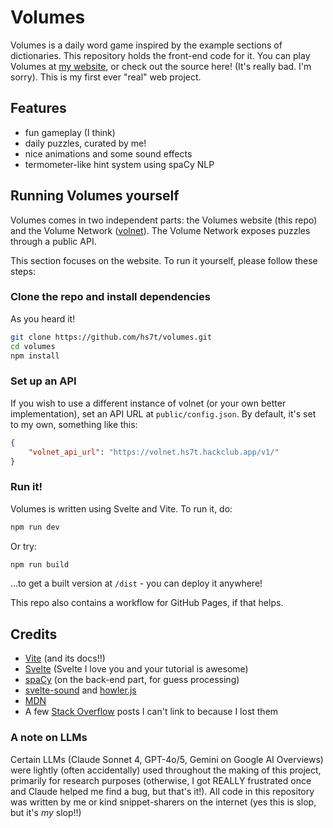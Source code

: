 # Volumes

Volumes is a daily word game inspired by the example sections of dictionaries. This repository
holds the front-end code for it. You can play Volumes at [my website](https://volumes.hvii.cc/),
or check out the source here! (It's really bad. I'm sorry). This is my first ever "real" web project.

## Features
- fun gameplay (I think)
- daily puzzles, curated by me!
- nice animations and some sound effects
- termometer-like hint system using spaCy NLP

## Running Volumes yourself

Volumes comes in two independent parts: the Volumes website (this repo) and the Volume Network 
([volnet](https://github.com/hs7t/volnet/)). The Volume Network exposes puzzles through a public
API.

This section focuses on the website. To run it yourself, please follow these steps:

### Clone the repo and install dependencies

As you heard it!

```bash
git clone https://github.com/hs7t/volumes.git
cd volumes
npm install
```

### Set up an API

If you wish to use a different instance of volnet (or your own better implementation), set an 
API URL at `public/config.json`. By default, it's set to my own, something like this:

```json
{
    "volnet_api_url": "https://volnet.hs7t.hackclub.app/v1/"
}
```

### Run it!

Volumes is written using Svelte and Vite. To run it, do:

```bash
npm run dev
```

Or try:

```bash
npm run build
```

...to get a built version at `/dist` - you can deploy it anywhere!

This repo also contains a workflow for GitHub Pages, if that helps.

## Credits

- [Vite](https://vite.dev/) (and its docs!!)
- [Svelte](https://svelte.dev/) (Svelte I love you and your tutorial is awesome)
- [spaCy](https://spacy.io/) (on the back-end part, for guess processing)
- [svelte-sound](https://github.com/Rajaniraiyn/svelte-sound) and [howler.js](https://howlerjs.com/)
- [MDN](https://developer.mozilla.org/en-US/)
- A few [Stack Overflow](https://stackoverflow.com/) posts I can't link to because I lost them

### A note on LLMs

Certain LLMs (Claude Sonnet 4, GPT-4o/5, Gemini on Google AI Overviews) were lightly 
(often accidentally) used throughout the making of this project, primarily for research
purposes (otherwise, I got REALLY frustrated once and Claude helped me find a bug, but that's 
it!). All code in this repository was written by me or kind snippet-sharers on the internet 
(yes this is slop, but it's *my* slop!!)